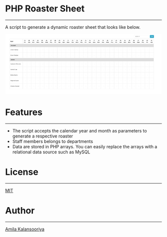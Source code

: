 # PHP Roaster Sheet
***
A script to generate a dynamic roaster sheet that looks like below. 

![PHP Roaster](./php_roaster_sheet.png)

# Features
***
- The script accepts the calendar year and month as parameters to generate a respective roaster
- Staff members belongs to departments
- Data are stored in PHP arrays. You can easily replace the arrays with a relational data source such as MySQL

# License
***
[MIT](./LICENSE)

# Author
***
[Amila Kalansooriya](https://www.linkedin.com/in/amilakalansooriya/)